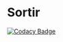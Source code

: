# Sortir

[![Codacy Badge](https://app.codacy.com/project/badge/Grade/0e537fa14e6d45329dbe4e7228ce1075)](https://www.codacy.com/gh/caliendojulien/Romuald/dashboard?utm_source=github.com&amp;utm_medium=referral&amp;utm_content=caliendojulien/Romuald&amp;utm_campaign=Badge_Grade)